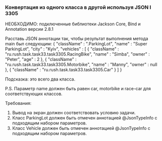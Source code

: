 
### Конвертация из одного класса в другой используя JSON Ӏ 3305

НЕОБХОДИМО: подключенные библиотеки Jackson Core, Bind и Annotation версии 2.8.1

Расставь JSON аннотации так, чтобы результат выполнения метода main был следующим:
{
&quot;className&quot; : &quot;.ParkingLot&quot;,
&quot;name&quot; : &quot;Super ParkingLot&quot;,
&quot;city&quot; : &quot;Kyiv&quot;,
&quot;vehicles&quot; : [ {
&quot;className&quot; : &quot;ru.rush.task.task33.task3305.RacingBike&quot;,
&quot;name&quot; : &quot;Simba&quot;,
&quot;owner&quot; : &quot;Peter&quot;,
&quot;age&quot; : 2
}, {
&quot;className&quot; : &quot;ru.rush.task.task33.task3305.Motorbike&quot;,
&quot;name&quot; : &quot;Manny&quot;,
&quot;owner&quot; : null
}, {
&quot;className&quot; : &quot;ru.rush.task.task33.task3305.Car&quot;
} ]
}

Подсказка: это всего два класса.

P.S. Параметр name должен быть равен car, motorbike и race-car для соответствующих классов.


Требования:
1.	Вывод на экран должен соответствовать условию задачи.
2.	Класс ParkingLot должен быть отмечен аннотацией @JsonTypeInfo с подходящим набором параметров.
3.	Класс Vehicle должен быть отмечен аннотацией @JsonTypeInfo с подходящим набором параметров.


